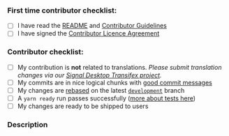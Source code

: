 <!--
Thanks for contributing to the project!
Please help us keep this project in good shape by going through this checklist.
Replace the empty checkboxes [ ] below with checked ones [X] as they are completed
Remember, you can preview this before saving it.
-->

<!-- You can remove this first section if you have contributed before -->

### First time contributor checklist:

- [ ] I have read the [README](https://github.com/signalapp/Signal-Desktop/blob/master/README.md) and [Contributor Guidelines](https://github.com/signalapp/Signal-Desktop/blob/master/CONTRIBUTING.md)
- [ ] I have signed the [Contributor Licence Agreement](https://signal.org/cla/)

### Contributor checklist:

- [ ] My contribution is **not** related to translations. _Please submit translation changes via our [Signal Desktop Transifex project](https://www.transifex.com/signalapp/signal-desktop/)._
- [ ] My commits are in nice logical chunks with [good commit messages](http://chris.beams.io/posts/git-commit/)
- [ ] My changes are [rebased](https://medium.freecodecamp.org/git-rebase-and-the-golden-rule-explained-70715eccc372) on the latest [`development`](https://github.com/signalapp/Signal-Desktop/tree/development) branch
- [ ] A `yarn ready` run passes successfully ([more about tests here](https://github.com/signalapp/Signal-Desktop/blob/master/CONTRIBUTING.md#tests))
- [ ] My changes are ready to be shipped to users

### Description

<!--
Describe briefly what your pull request changes. Focus on the value provided to users.

Does it address any outstanding issues in this project?
  https://github.com/signalapp/Signal-Desktop/issues?utf8=%E2%9C%93&q=is%3Aissue
  Reference an issue with the hash symbol: "#222"
  If you're fixing it, use something like "Fixes #222"

Please write a summary of your test approach:
  - What kind of manual testing did you do?
  - Did you write any new tests?
  - What operating systems did you test with? (please use specific versions: http://whatsmyos.com/)
  - What other devices did you test with? (other Desktop devices, Android, Android Simulator, iOS, iOS Simulator)
-->
